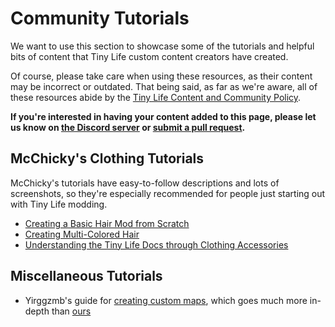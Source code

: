 # Community Tutorials
We want to use this section to showcase some of the tutorials and helpful bits of content that Tiny Life custom content creators have created.

Of course, please take care when using these resources, as their content may be incorrect or outdated. That being said, as far as we're aware, all of these resources abide by the [Tiny Life Content and Community Policy](https://docs.tinylifegame.com/articles/content_policy.html).

**If you're interested in having your content added to this page, please let us know on [the Discord server](https://link.tinylifegame.com/discordweb) or [submit a pull request](https://github.com/Ellpeck/TinyLifeWeb/blob/main/docs/articles/community_tutorials.md).**

## McChicky's Clothing Tutorials
McChicky's tutorials have easy-to-follow descriptions and lots of screenshots, so they're especially recommended for people just starting out with Tiny Life modding.
- [Creating a Basic Hair Mod from Scratch](https://docs.google.com/document/d/e/2PACX-1vShsxqDFy4TqvOG_eq5kpD5gnMvCJ4to0CdC_PnFHjfPTdVJIDMPbdsqVqI-hPHuMeYXMQitesvSbQ7/pub)
- [Creating Multi-Colored Hair](https://docs.google.com/document/d/e/2PACX-1vRKkXlBlPozVQHQBdkihDJZLxwKQHyiHYJxXDjV05Q70ietByleY6DipTgfG0jaYftxSD92JeoPmDoj/pub)
- [Understanding the Tiny Life Docs through Clothing Accessories](https://docs.google.com/document/d/e/2PACX-1vTQRMeR2eNb74xLGVZk_2JkFC_WhhchmopujRBUVHrU8GZCGYUltfML9-neQVnmaKuv4Co_souSH6Ve/pub)

## Miscellaneous Tutorials
- Yirggzmb's guide for [creating custom maps](https://yirggzmb.github.io/tinylife/mapcreation.html), which goes much more in-depth than [ours](custom_maps.md)
